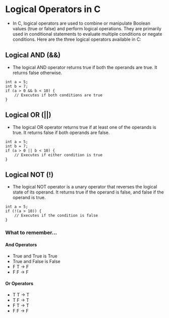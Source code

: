 # Logical Operators in C

* In C, logical operators are used to combine or manipulate Boolean values (true or false) and perform logical operations. They are primarily used in conditional statements to evaluate multiple conditions or negate conditions. Here are the three logical operators available in C:

## Logical AND (&&)

* The logical AND operator returns true if both the operands are true. It returns false otherwise.
~~~~
int a = 5;
int b = 7;
if (a > 0 && b < 10) {
    // Executes if both conditions are true
}
~~~~

## Logical OR (||)

* The logical OR operator returns true if at least one of the operands is true. It returns false if both operands are false.
~~~~
int a = 5;
int b = 7;
if (a > 0 || b < 10) {
    // Executes if either condition is true
}
~~~~

## Logical NOT (!)

* The logical NOT operator is a unary operator that reverses the logical state of its operand. It returns true if the operand is false, and false if the operand is true.
~~~~
int a = 5;
if (!(a > 10)) {
    // Executes if the condition is false
}
~~~~

### What to remember...

#### And Operators

* True and True is True
* True and False is False
* F T -> F
* F F -> F

#### Or Operators

* T T -> T
* T F -> T
* F T -> T
* F F -> F
